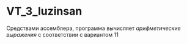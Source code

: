 # VT_3_luzinsan
Средствами ассемблера, программа вычисляет _арифметические выражения_ с соответствии с вариантом 11
